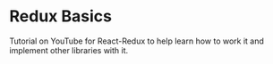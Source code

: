# Redux Basics

Tutorial on YouTube for React-Redux to help learn how to work it and implement other libraries with it.
